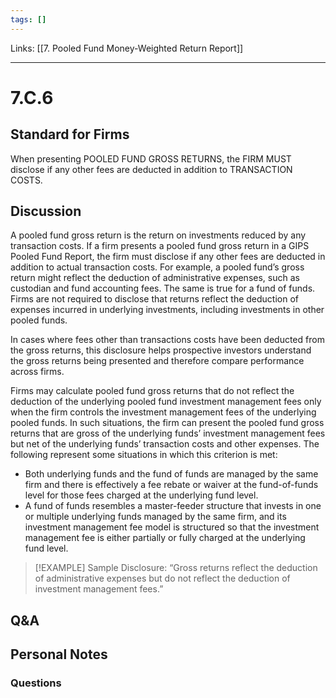 ```yaml
---
tags: []
---
```

Links: [[7. Pooled Fund Money-Weighted Return Report]]
___
# 7.C.6
## Standard for Firms
When presenting POOLED FUND GROSS RETURNS, the FIRM MUST disclose if any other fees are deducted in addition to TRANSACTION COSTS.
## Discussion
A pooled fund gross return is the return on investments reduced by any transaction costs. If a firm presents a pooled fund gross return in a GIPS Pooled Fund Report, the firm must disclose if any other fees are deducted in addition to actual transaction costs. For example, a pooled fund’s gross return might reflect the deduction of administrative expenses, such as custodian and fund accounting fees. The same is true for a fund of funds. Firms are not required to disclose that returns reflect the deduction of expenses incurred in underlying investments, including investments in other pooled funds.

In cases where fees other than transactions costs have been deducted from the gross returns, this disclosure helps prospective investors understand the gross returns being presented and therefore compare performance across firms.

Firms may calculate pooled fund gross returns that do not reflect the deduction of the underlying pooled fund investment management fees only when the firm controls the investment management fees of the underlying pooled funds. In such situations, the firm can present the pooled fund gross returns that are gross of the underlying funds’ investment management fees but net of the underlying funds’ transaction costs and other expenses. The following represent some situations in which this criterion is met:

- Both underlying funds and the fund of funds are managed by the same firm and there is effectively a fee rebate or waiver at the fund-of-funds level for those fees charged at the underlying fund level.
- A fund of funds resembles a master-feeder structure that invests in one or multiple underlying funds managed by the same firm, and its investment management fee model is structured so that the investment management fee is either partially or fully charged at the underlying fund level.

> [!EXAMPLE] Sample Disclosure: 
> “Gross returns reflect the deduction of administrative expenses but do not reflect the deduction of investment management fees.”

## Q&A

## Personal Notes

### Questions
